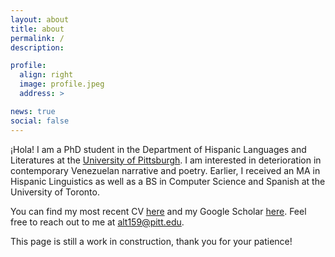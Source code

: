 ```yaml
---
layout: about
title: about
permalink: /
description:

profile:
  align: right
  image: profile.jpeg
  address: >

news: true
social: false
---
```


¡Hola! I am a PhD student in the Department of Hispanic Languages and Literatures at the [University of Pittsburgh](https://www.hispanic.pitt.edu). I am interested in deterioration in contemporary Venezuelan narrative and poetry. Earlier, I received an MA in Hispanic Linguistics as well as a BS in Computer Science and Spanish at the University of Toronto. 

You can find my most recent CV [here](/assets/pdf/CV.pdf) and my Google Scholar [here](https://scholar.google.com/citations?hl=en&user=EBlxkvcAAAAJ&view_op=list_works&gmla=AJsN-F5sf6bSsExlqFDexf3Wy8UXoBxkmKjJVmtMP4957U75fi9ZlfdCnf_vUF0PUnbUkFCWbSyIw_edNhUVMCYWMRpMQM6K-88dp5zuG9PIA0ubgRL81_4). Feel free to reach out to me at <alt159@pitt.edu>.  

This page is still a work in construction, thank you for your patience! 

